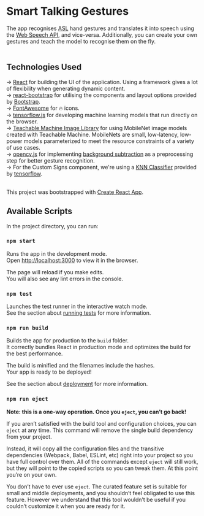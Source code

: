 # Smart Talking Gestures

The app recognises [ASL](https://en.wikipedia.org/wiki/American_Sign_Language) hand gestures and translates it into speech using the [Web Speech API](https://developer.mozilla.org/en-US/docs/Web/API/Web_Speech_API/Using_the_Web_Speech_API), and vice-versa. Additionally, you can create your own gestures and teach the model to recognise them on the fly.<br /><br />
## Technologies Used

-> [React](https://reactjs.org/) for building the UI of the application. Using a framework gives a lot of flexibility when generating dynamic content.<br />
-> [react-bootstrap](https://react-bootstrap.github.io/) for utilising the components and layout options provided by [Bootstrap](https://getbootstrap.com/).<br />
-> [FontAwesome](https://fontawesome.com/) for 🔥 icons.<br />
-> [tensorflow.js](https://www.tensorflow.org/js/) for developing machine learning models that run directly on the browser.<br />
-> [Teachable Machine Image Library](https://github.com/googlecreativelab/teachablemachine-community/tree/master/libraries/image) for using MobileNet image models created with Teachable Machine. MobileNets are small, low-latency, low-power models parameterized to meet the resource constraints of a variety of use cases. <br />
-> [opencv.js](https://docs.opencv.org/3.4/d5/d10/tutorial_js_root.html) for implementing [background subtraction](https://docs.opencv.org/master/de/df4/tutorial_js_bg_subtraction.html) as a preprocessing step for better gesture recognition.<br />
-> For the Custom Signs component, we're using a [KNN Classifier](https://github.com/tensorflow/tfjs-models/tree/master/knn-classifier) provided by [tensorflow](https://www.tensorflow.org/js/).
<br /><br/>

This project was bootstrapped with [Create React App](https://github.com/facebook/create-react-app).<br />

## Available Scripts

In the project directory, you can run:

### `npm start`

Runs the app in the development mode.<br />
Open [http://localhost:3000](http://localhost:3000) to view it in the browser.

The page will reload if you make edits.<br />
You will also see any lint errors in the console.

### `npm test`

Launches the test runner in the interactive watch mode.<br />
See the section about [running tests](https://facebook.github.io/create-react-app/docs/running-tests) for more information.

### `npm run build`

Builds the app for production to the `build` folder.<br />
It correctly bundles React in production mode and optimizes the build for the best performance.

The build is minified and the filenames include the hashes.<br />
Your app is ready to be deployed!

See the section about [deployment](https://facebook.github.io/create-react-app/docs/deployment) for more information.

### `npm run eject`

**Note: this is a one-way operation. Once you `eject`, you can’t go back!**

If you aren’t satisfied with the build tool and configuration choices, you can `eject` at any time. This command will remove the single build dependency from your project.

Instead, it will copy all the configuration files and the transitive dependencies (Webpack, Babel, ESLint, etc) right into your project so you have full control over them. All of the commands except `eject` will still work, but they will point to the copied scripts so you can tweak them. At this point you’re on your own.

You don’t have to ever use `eject`. The curated feature set is suitable for small and middle deployments, and you shouldn’t feel obligated to use this feature. However we understand that this tool wouldn’t be useful if you couldn’t customize it when you are ready for it.

